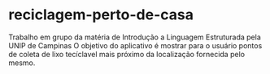 # reciclagem-perto-de-casa
Trabalho em grupo da matéria de Introdução a Linguagem Estruturada pela UNIP de Campinas
O objetivo do aplicativo é mostrar para o usuário pontos de coleta de lixo tecíclavel mais próximo da localização fornecida pelo mesmo.
